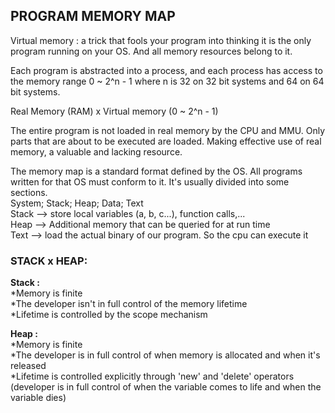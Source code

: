 
##  PROGRAM MEMORY MAP 


Virtual memory : a trick that fools your program into thinking it is the only program running on your OS. And all memory resources belong to it. 
    
Each program is abstracted into a process, and each process has access to the memory range 0 ~ 2^n - 1 where n is 32 on 32 bit systems and 64 on 64 bit systems.

Real Memory (RAM) x Virtual memory (0 ~ 2^n - 1) 

The entire program is not loaded in real memory by the CPU and MMU. Only parts that are about to be executed are loaded. Making effective use of real memory, a valuable and lacking resource. 

The memory map is a standard format defined by the OS. All programs written for that OS must conform to it. It's usually divided into some sections.  
System; Stack; Heap; Data; Text  
    Stack --> store local variables (a, b, c...), function calls,...  
    Heap --> Additional memory that can be queried for at run time  
    Text --> load the actual binary of our program. So the cpu can execute it  


### STACK x HEAP:

**Stack :**     
    *Memory is finite   
    *The developer isn't in full control of the memory lifetime  
    *Lifetime is controlled by the scope mechanism  

**Heap :**   
    *Memory is finite  
    *The developer is in full control of when memory is allocated and when it's released   
    *Lifetime is controlled explicitly through 'new' and 'delete' operators (developer is in full control of when the variable comes to life and when the variable dies)  


